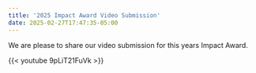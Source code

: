 ```yaml
---
title: '2025 Impact Award Video Submission'
date: 2025-02-27T17:47:35-05:00
---
```

We are please to share our video submission for this years Impact Award.

{{< youtube 9pLiT21FuVk >}}
